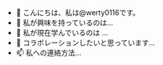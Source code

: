 - 👋 こんにちは、私は@werty0116です。
- 👀 私が興味を持っているのは...
- 🌱 私が現在学んでいるのは ...
- 💞️ コラボレーションしたいと思っています...
- 📫 私への連絡方法...

<!---
werty0116/werty0116 is a ✨ special ✨ repository because its `README.md` (this file) appears on your GitHub profile.
You can click the Preview link to take a look at your changes.
--->

<!---
werty0116/werty0116は、`README.md`(このファイル)があなたのGitHubプロファイルに表示されるので、✨特別な✨リポジトリです。
プレビューのリンクをクリックすると、自分の変更点を確認することができます。
--->
